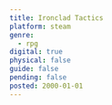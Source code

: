 ```yaml
---
title: Ironclad Tactics
platform: steam
genre:
  - rpg
digital: true
physical: false
guide: false
pending: false
posted: 2000-01-01
---
```

